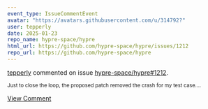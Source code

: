 ```yaml
---
event_type: IssueCommentEvent
avatar: "https://avatars.githubusercontent.com/u/314792?"
user: tepperly
date: 2025-01-23
repo_name: hypre-space/hypre
html_url: https://github.com/hypre-space/hypre/issues/1212
repo_url: https://github.com/hypre-space/hypre
---
```


<a href='https://github.com/tepperly' target='_blank'>tepperly</a> commented on issue <a href='https://github.com/hypre-space/hypre/issues/1212' target='_blank'>hypre-space/hypre#1212</a>.

<small>Just to close the loop, the proposed patch removed the crash for my test case....</small>

<a href='https://github.com/hypre-space/hypre/issues/1212' target='_blank'>View Comment</a>